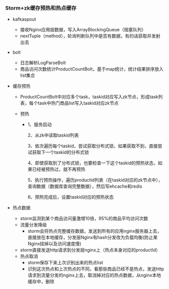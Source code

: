 ### 				Storm+zk缓存预热和热点缓存

- kafkaspout

  - 接收Nginx应用层数据，写入ArrayBlockingQueue（阻塞队列）
  - nextTuple（method），轮询判断队列中是否有数据，有的话获取并发射出去

- bolt

  - 日志解析LogParseBolt
  - 商品访问次数统计ProductCountBolt，基于map统计，统计结果排序放入list集合

- 缓存预热

  - ProductCountBolt中对应多个task，taskid对应写入zk节点，形成task列表，每个task中热门商品list写入taskid对应zk节点

  - 预热

    - 1、服务启动

      2、从zk中读取taskid列表

      3、依次遍历每个taskid，尝试获取分布式锁，如果获取不到，直接尝试获取下一个taskid的分布式锁

      4、即使获取到了分布式锁，也要检查一下这个taskid的预热状态，如果已经被预热过，就不再预热

      5、执行预热操作，遍历productid列表（在taskid对应的zk节点中），查询数据（数据库查询完整数据），然后写ehcache和redis

      6、预热完成后，设置taskid对应的预热状态


- 热点数据
  - storm监测到某个商品访问量激增10倍，95%的商品平均访问次数
  - 流量分发降级
    - storm会将热点完整缓存数据，发送到所有的应用nginx服务器上去，直接放在本地缓存，分发层Nginx有hash分发改为负载均衡(防止某Nginx挂掉以及访问速度慢)
  - storm直接发送http请求到分发层nginx上（热点本身对应的productId）
  - 热点取消
    - storm保存下来上次识别出来的热点list
    - 识别这次热点和上次热点的不同，看那些商品已经不是热点，发送http请求到流量分发的nginx上去，取消掉对应的热点数据，从nginx本地缓存中，删除

